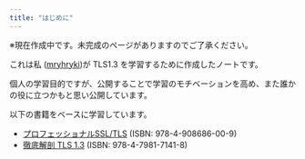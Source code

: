 ```yaml
---
title: "はじめに"
---
```


※現在作成中です。未完成のページがありますのでご了承ください。

これは私 ([mryhryki](https://zenn.dev/mryhryki))が TLS1.3 を学習するために作成したノートです。

個人の学習目的ですが、公開することで学習のモチベーションを高め、また誰かの役に立つかもと思い公開しています。

以下の書籍をベースに学習しています。

- [プロフェッショナルSSL/TLS](https://www.lambdanote.com/products/tls) (ISBN: 978-4-908686-00-9)
- [徹底解剖 TLS 1.3](https://www.seshop.com/product/detail/24829) (ISBN: 978-4-7981-7141-8)

